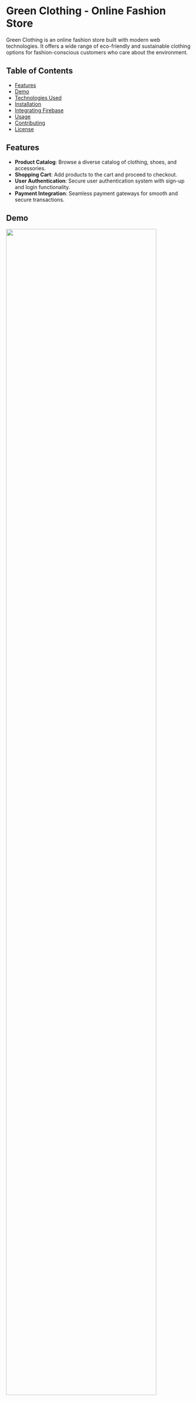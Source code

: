 # Green Clothing - Online Fashion Store

Green Clothing is an online fashion store built with modern web technologies. It offers a wide range of eco-friendly and sustainable clothing options for fashion-conscious customers who care about the environment.

## Table of Contents

- [Features](#features)
- [Demo](#demo)
- [Technologies Used](#technologies-used)
- [Installation](#installation)
- [Integrating Firebase](#integrating-firebase)
- [Usage](#usage)
- [Contributing](#contributing)
- [License](#license)

## Features

- **Product Catalog**: Browse a diverse catalog of clothing, shoes, and accessories.
- **Shopping Cart**: Add products to the cart and proceed to checkout.
- **User Authentication**: Secure user authentication system with sign-up and login functionality.
- **Payment Integration**: Seamless payment gateways for smooth and secure transactions.

## Demo

<img src="./assets/green-clothing-signin.gif" width="90%" height="90%"/>
<hr />
<img src="./assets/green-clothing-payment.gif" width="90%" height="90%"/>


## Technologies Used

- Frontend: React.js, styled-components
- Authentication: Firebase Authentication
- Payment Integration: Stripe
- Backend: Node.js, Firebase
- Database: Firestore
- Deployment: Netlify

## Installation

1. Clone the repository:

   ```shell
   git clone https://github.com/miku0129/green-clothing.git
   ```

2. Navigate to the project directory:

   ```shell
   cd green-clothing
   ```

3. Install the required dependencies for both the frontend and backend:

   ```shell
   npm install
   ```

## Integrating Firebase

To integrate Firebase into the project for additional features such as real-time database, push notifications, and cloud functions:

1. Create a Firebase project at https://console.firebase.google.com/.
2. Obtain your Firebase configuration credentials (apiKey, authDomain, projectId, etc.).

## Usage

1. Set up environment variables: Rename the `.env.example` file to `.env` and configure your environment variables, including database connection details.

2. Run the frontend and backend servers:

   ```shell
   npm run start
   ```

3. Open your web browser and navigate to `http://localhost:3000` to access the Green Clothing online fashion store.

## Contributing

Contributions are welcome! If you have any ideas, suggestions, or bug reports, please open an issue or submit a pull request. Your input is highly appreciated.

To contribute to the project, follow these steps:

1. Fork the repository.

2. Create a new branch:

   ```shell
   git checkout -b my-feature-branch
   ```

3. Make your changes and commit them:

   ```shell
   git commit -m "Add new feature"
   ```

4. Push your changes to the forked repository:

   ```shell
   git push origin my-feature-branch
   ```

5. Open a pull request with a detailed description of your changes.

6. Wait for the project maintainers to review and merge your pull request.

## License

This project is licensed under the MIT License. See the [LICENSE](LICENSE) file for details.

---

Feel free to explore, use, and enhance Green Clothing. If you have any questions or need assistance, please don't hesitate to reach out. Happy shopping!
